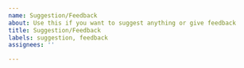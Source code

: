 ```yaml
---
name: Suggestion/Feedback
about: Use this if you want to suggest anything or give feedback
title: Suggestion/Feedback
labels: suggestion, feedback
assignees: ''

---
```


<!-- Give Feedback or suggest -->
